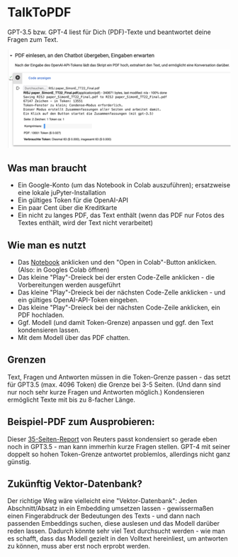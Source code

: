 # TalkToPDF
GPT-3.5 bzw. GPT-4 liest für Dich (PDF)-Texte und beantwortet deine Fragen zum Text. 

![TalkToPDF-Condense-Demo](./talktopdf-demo.png)

## Was man braucht
- Ein Google-Konto (um das Notebook in Colab auszuführen); ersatzweise eine lokale juPyter-Installation
- Ein gültiges Token für die OpenAI-API
- Ein paar Cent über die Kreditkarte
- Ein nicht zu langes PDF, das Text enthält (wenn das PDF nur Fotos des Textes enthält, wird der Text nicht verarbeitet)

## Wie man es nutzt
- Das [Notebook](./TalkToPDF.ipynb) anklicken und den "Open in Colab"-Button anklicken. (Also: in Googles Colab öffnen)
- Das kleine "Play"-Dreieck bei der ersten Code-Zelle anklicken - die Vorbereitungen werden ausgeführt
- Das kleine "Play"-Dreieck bei der nächsten Code-Zelle anklicken - und ein gültiges OpenAI-API-Token eingeben. 
- Das kleine "Play"-Dreieck bei der nächsten Code-Zeile anklicken, ein PDF hochladen.
- Ggf. Modell (und damit Token-Grenze) anpassen und ggf. den Text kondensieren lassen. 
- Mit dem Modell über das PDF chatten. 

## Grenzen
Text, Fragen und Antworten müssen in die Token-Grenze passen - das setzt für GPT3.5 (max. 4096 Token) die Grenze bei 3-5 Seiten. (Und dann sind nur noch sehr kurze Fragen und Antworten möglich.) Kondensieren ermöglicht Texte mit bis zu 8-facher Länge. 

## Beispiel-PDF zum Ausprobieren: 

Dieser [35-Seiten-Report](https://reutersinstitute.politics.ox.ac.uk/sites/default/files/2022-09/RISJ%20paper_SimonE_TT22_Final.pdf) von Reuters passt kondensiert so gerade eben noch in GPT3.5 - man kann immerhin kurze Fragen stellen. GPT-4 mit seiner doppelt so hohen Token-Grenze antwortet problemlos, allerdings nicht ganz günstig. 

## Zukünftig Vektor-Datenbank?

Der richtige Weg wäre vielleicht eine "Vektor-Datenbank": Jeden Abschnitt/Absatz in ein Embedding umsetzen lassen - gewissermaßen einen Fingerabdruck der Bedeutungen des Texts - und dann nach passenden Embeddings suchen, diese auslesen und das Modell darüber reden lassen. Dadurch könnte sehr viel Text durchsucht werden - wie man es schafft, dass das Modell gezielt in den Volltext hereinliest, um antworten zu können, muss aber erst noch erprobt werden. 
